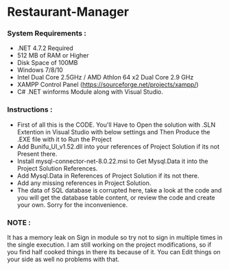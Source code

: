 # Restaurant-Manager 

 ### System Requirements :
 
  - .NET 4.7.2 Required
  - 512 MB of RAM or Higher 
  - Disk Space of 100MB
  - Windows 7/8/10
  - Intel Dual Core 2.5GHz / AMD Athlon 64 x2 Dual Core 2.9 GHz
  - XAMPP Control Panel (https://sourceforge.net/projects/xampp/)
  - C# .NET winforms Module along with Visual Studio.
  
 
 ### Instructions :
  - First of all this is the CODE. You'll Have to Open the solution with .SLN Extention in Visual Studio with below settings and Then Produce the .EXE file with it to       Run the Project
  - Add Bunifu_UI_v1.52.dll into your references of Project Solution if its not Present there.
  - Install mysql-connector-net-8.0.22.msi to Get Mysql.Data it into the Project Solution References.
  - Add Mysql.Data in References of Project Solution if its not there.
  - Add any missing references in Project Solution.
  - The data of SQL database is corrupted here, take a look at the code and you will get the database table content, or review the code and create your own. Sorry for the inconvenience.

### NOTE : 
 It has a memory leak on Sign in module so try not to sign in multiple times in the single execution.
 I am still working on the project modifications, so if you find half cooked things in there its because of it.
 You can Edit things on your side as well no problems with that.
   
